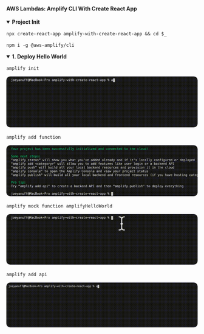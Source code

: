 #### AWS Lambdas: Amplify CLI With Create React App  ####


<p></p>


<details open>
<summary><b>Project Init</b>


<p></p>


```
npx create-react-app amplify-with-create-react-app && cd $_
  ```


<p></p>
</summary>


```
npm i -g @aws-amplify/cli
```


<p></p>


</details>

<details open>
<summary><b>1. Deploy Hello World</b>
</summary>

<p></p>

```
amplify init
```

<p>

<img style="border-radius:10px" src="../assets/amplify-init.gif"/>


<p></p>


```
amplify add function
```

<p></p>


<img style="border-radius:10px" src="../assets/amplify-add-function.gif"/>


<p></p>

```
amplify mock function amplifyHelloWorld
```

<p></p>


<img style="border-radius:10px" src="../assets/amplify-mock-function.gif"/>


```
amplify add api
```

<p></p>


<img style="border-radius:10px" src="../assets/amplify-add-api.gif"/>

</details>
